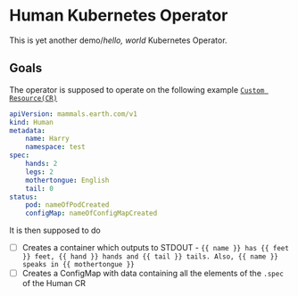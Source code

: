 # Human Kubernetes Operator

This is yet another demo/_hello, world_ Kubernetes Operator.

## Goals

The operator is supposed to operate on the following example [`Custom Resource(CR)`](https://kubernetes.io/docs/concepts/extend-kubernetes/api-extension/custom-resources/)
```yaml
apiVersion: mammals.earth.com/v1
kind: Human
metadata:
    name: Harry
    namespace: test
spec:
    hands: 2
    legs: 2
    mothertongue: English
    tail: 0
status:
    pod: nameOfPodCreated
    configMap: nameOfConfigMapCreated
```

It is then supposed to do
- [ ] Creates a container which outputs to STDOUT - `{{ name }} has {{ feet }} feet, {{ hand }} hands and {{ tail }} tails. Also, {{ name }} speaks in {{ mothertongue }}`
- [ ] Creates a ConfigMap with data containing all the elements of the `.spec` of the Human CR